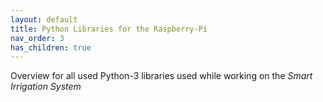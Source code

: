 ```yaml
---
layout: default
title: Python Libraries for the Raspberry-Pi
nav_order: 3
has_children: true
---
```


Overview for all used Python-3 libraries used while working on the *Smart Irrigation System*

